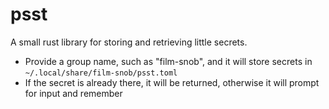 # psst

A small rust library for storing and retrieving little secrets.

* Provide a group name, such as "film-snob", and it will store secrets in `~/.local/share/film-snob/psst.toml`
* If the secret is already there, it will be returned, otherwise it will prompt for input and remember
